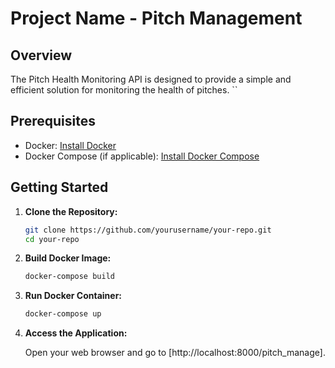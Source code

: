# Project Name - Pitch Management

## Overview
The Pitch Health Monitoring API is designed to provide a simple and efficient solution for monitoring the health of pitches.
``
## Prerequisites


- Docker: [Install Docker](https://docs.docker.com/get-docker/)
- Docker Compose (if applicable): [Install Docker Compose](https://docs.docker.com/compose/install/)

## Getting Started


1. **Clone the Repository:**

    ```bash
    git clone https://github.com/yourusername/your-repo.git
    cd your-repo
    ```

2. **Build Docker Image:**

    ```bash
    docker-compose build
    ```

3. **Run Docker Container:**

    ```bash
    docker-compose up
    ```


4. **Access the Application:**

    Open your web browser and go to [http://localhost:8000/pitch_manage].


